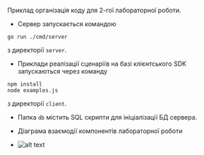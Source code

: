 Приклад організація коду для 2-гої лабораторної роботи.

- Сервер запускається командою
```shell script
go run ./cmd/server
```
з директорії `server`.

- Приклади реалізації сценаріїв на базі клієнтського SDK запускаються через команду
```shell script
npm install
node examples.js
```
з директорії `client`.

- Папка `db` містить SQL скрипти для ініціалізації БД сервера.

- Діаграма взаємодії компонентів лабораторної роботи 
- ![alt text](https://github.com/ddynikov/software-architecturergr/blob/lab3_task/img/interaction_diagram.png)
